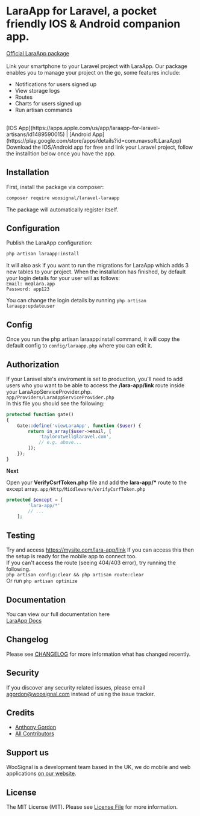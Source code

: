# LaraApp for Laravel, a pocket friendly IOS & Android companion app.

[Official LaraApp package](https://thelara.app)
<br>
<br>
Link your smartphone to your Laravel project with LaraApp. 
Our package enables you to manage your project on the go, some features include:
* Notifications for users signed up
* View storage logs
* Routes
* Charts for users signed up
* Run artisan commands

<br>
[IOS App](https://apps.apple.com/us/app/laraapp-for-laravel-artisans/id1489590015) | 
[Android App](https://play.google.com/store/apps/details?id=com.mavsoft.LaraApp)

<br>
Download the IOS/Android app for free and link your Laravel project, follow the installtion below once you have the app.

## Installation

First, install the package via composer:

``` bash
composer require woosignal/laravel-laraapp
```

The package will automatically register itself.

## Configuration

Publish the LaraApp configuration:

```bash
php artisan laraapp:install
```

It will also ask if you want to run the migrations for LaraApp which adds 3 new tables to your project.
When the installation has finished, by default your login details for your user will as follows:
<br>`Email: me@lara.app`
<br>`Password: app123`

You can change the login details by running `php artisan laraapp:updateuser`

## Config
Once you run the php artisan laraapp:install command, it will copy the default config to `config/laraapp.php` where you can edit it.

## Authorization

If your Laravel site's enviroment is set to production, you'll need to add users who you want to be able to access the **/lara-app/link** route inside your LaraAppServiceProvider.php.
<br>
`app/Providers/LaraAppServiceProvider.php`
<br>
In this file you should see the following:
```php
protected function gate()
{
    Gate::define('viewLaraApp', function ($user) {
        return in_array($user->email, [
            'taylorotwell@laravel.com',
            // e.g. above...
        ]);
    });
}
```


**Next**

Open your **VerifyCsrfToken.php** file and add the **lara-app/\*** route to the except array.
`app/Http/Middleware/VerifyCsrfToken.php`

```php 
protected $except = [
        'lara-app/*'
        // ...
    ];
```

## Testing
Try and access https://mysite.com/lara-app/link
If you can access this then the setup is ready for the mobile app to connect too.
<br>
If you can't access the route (seeing 404/403 error), try running the following.
<br>
`php artisan config:clear && php artisan route:clear`
<br>
Or run `php artisan optimize`

## Documentation
You can view our full documentation here <br>[LaraApp Docs](https://thelara.app/docs/1.0/getting-started)

## Changelog

Please see [CHANGELOG](CHANGELOG.md) for more information what has changed recently.

## Security

If you discover any security related issues, please email agordon@woosignal.com instead of using the issue tracker.

## Credits

- [Anthony Gordon](https://twitter.com/anthonygordn)
- [All Contributors](../../contributors)

## Support us

WooSignal is a development team based in the UK, we do mobile and web applications [on our website](https://woosignal.com).

## License

The MIT License (MIT). Please see [License File](LICENSE.md) for more information.
